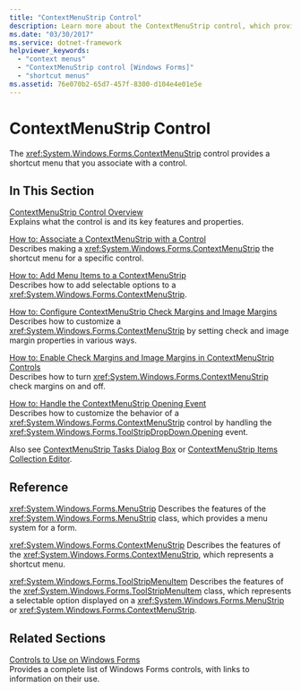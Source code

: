 ```yaml
---
title: "ContextMenuStrip Control"
description: Learn more about the ContextMenuStrip control, which provides a shortcut menu that you associate with a control.
ms.date: "03/30/2017"
ms.service: dotnet-framework
helpviewer_keywords: 
  - "context menus"
  - "ContextMenuStrip control [Windows Forms]"
  - "shortcut menus"
ms.assetid: 76e070b2-65d7-457f-8300-d104e4e01e5e
---
```

# ContextMenuStrip Control

The <xref:System.Windows.Forms.ContextMenuStrip> control provides a shortcut menu that you associate with a control.

## In This Section

[ContextMenuStrip Control Overview](contextmenustrip-control-overview.md)\
Explains what the control is and its key features and properties.

[How to: Associate a ContextMenuStrip with a Control](how-to-associate-a-contextmenustrip-with-a-control.md)\
Describes making a <xref:System.Windows.Forms.ContextMenuStrip> the shortcut menu for a specific control.

[How to: Add Menu Items to a ContextMenuStrip](how-to-add-menu-items-to-a-contextmenustrip.md)\
Describes how to add selectable options to a <xref:System.Windows.Forms.ContextMenuStrip>.

[How to: Configure ContextMenuStrip Check Margins and Image Margins](how-to-configure-contextmenustrip-check-margins-and-image-margins.md)\
Describes how to customize a <xref:System.Windows.Forms.ContextMenuStrip> by setting check and image margin properties in various ways.

[How to: Enable Check Margins and Image Margins in ContextMenuStrip Controls](how-to-enable-check-margins-and-image-margins-in-contextmenustrip-controls.md)\
Describes how to turn <xref:System.Windows.Forms.ContextMenuStrip> check margins on and off.

[How to: Handle the ContextMenuStrip Opening Event](how-to-handle-the-contextmenustrip-opening-event.md)\
Describes how to customize the behavior of a <xref:System.Windows.Forms.ContextMenuStrip> control by handling the <xref:System.Windows.Forms.ToolStripDropDown.Opening> event.

Also see [ContextMenuStrip Tasks Dialog Box](/previous-versions/visualstudio/visual-studio-2010/ms233646(v=vs.100)) or [ContextMenuStrip Items Collection Editor](/previous-versions/visualstudio/visual-studio-2010/ms233641(v=vs.100)).

## Reference

<xref:System.Windows.Forms.MenuStrip>
Describes the features of the <xref:System.Windows.Forms.MenuStrip> class, which provides a menu system for a form.

<xref:System.Windows.Forms.ContextMenuStrip>
Describes the features of the <xref:System.Windows.Forms.ContextMenuStrip>, which represents a shortcut menu.

<xref:System.Windows.Forms.ToolStripMenuItem>
Describes the features of the <xref:System.Windows.Forms.ToolStripMenuItem> class, which represents a selectable option displayed on a <xref:System.Windows.Forms.MenuStrip> or <xref:System.Windows.Forms.ContextMenuStrip>.

## Related Sections

[Controls to Use on Windows Forms](controls-to-use-on-windows-forms.md)\
Provides a complete list of Windows Forms controls, with links to information on their use.
